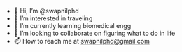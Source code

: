 - 👋 Hi, I’m @swapnilphd
- 👀 I’m interested in traveling
- 🌱 I’m currently learning biomedical engg
- 💞️ I’m looking to collaborate on figuring what to do in life
- 📫 How to reach me at swapnilphd@gmail.com

<!---
swapnilphd/swapnilphd is a ✨ special ✨ repository because its `README.md` (this file) appears on your GitHub profile.
You can click the Preview link to take a look at your changes.
--->
